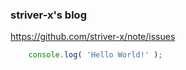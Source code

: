 ### striver-x's blog
https://github.com/striver-x/note/issues

```javascript
    console.log( 'Hello World!' );
```

